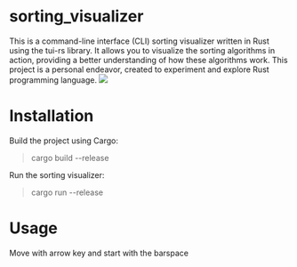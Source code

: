# sorting_visualizer
This is a command-line interface (CLI) sorting visualizer written in Rust using the tui-rs library. It allows you to visualize the sorting algorithms in action, providing a better understanding of how these algorithms work. This project is a personal endeavor, created to experiment and explore Rust programming language.
![](https://s12.gifyu.com/images/SWpB2.gif)

# Installation

Build the project using Cargo:

> cargo build --release

Run the sorting visualizer:

> cargo run --release

# Usage
Move with arrow key and start with the barspace
